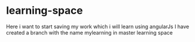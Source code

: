 # learning-space
Here i want to start saving my work which i will learn using angularJs
I have created a branch with the name mylearning in master learning space
